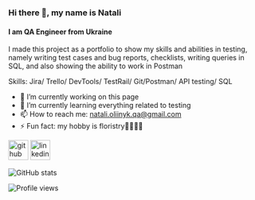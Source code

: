 ### Hi there 👋, my name is Natali
####         I am QA Engineer from Ukraine

I made this project as a portfolio to show my skills and abilities in testing, namely writing test cases and bug reports, checklists, writing queries in SQL, and also showing the ability to work in Postman

Skills: Jira/ Trello/ DevTools/ TestRail/ Git/Postman/ API testing/ SQL

- 🔭 I’m currently working on this page 
- 🌱 I’m currently learning everything related to testing 
- 📫 How to reach me: natali.oliinyk.qa@gmail.com 
- ⚡ Fun fact: my hobby is floristry🌺🌷🌼🌻 


[<img src='https://cdn.jsdelivr.net/npm/simple-icons@3.0.1/icons/github.svg' alt='github' height='40'>](https://github.com/Natali-Oliinyk-qa)  [<img src='https://cdn.jsdelivr.net/npm/simple-icons@3.0.1/icons/linkedin.svg' alt='linkedin' height='40'>](https://www.linkedin.com/in/natali-oliinyk-qa/)  

![GitHub stats](https://github-readme-stats.vercel.app/api?username=Natali-Oliinyk-qa&show_icons=true&count_private=true)  

![Profile views](https://github.com/Natali-Oliinyk-qa/QA-PORTFOLIO.git)  
